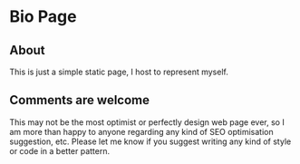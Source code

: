 # Bio Page

## About
This is just a simple static page, I host to represent myself.

## Comments are welcome
This may not be the most optimist or perfectly design web page ever, so I am more than happy to anyone regarding any kind of SEO optimisation suggestion, etc.
Please let me know if you suggest writing any kind of style or code in a better pattern.